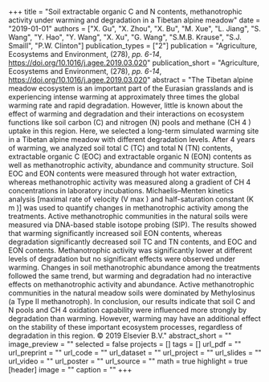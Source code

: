 +++
title = "Soil extractable organic C and N contents, methanotrophic activity under warming and degradation in a Tibetan alpine meadow"
date = "2019-01-01"
authors = ["X. Gu", "X. Zhou", "X. Bu", "M. Xue", "L. Jiang", "S. Wang", "Y. Hao", "Y. Wang", "X. Xu", "G. Wang", "S.M.B. Krause", "S.J. Smaill", "P.W. Clinton"]
publication_types = ["2"]
publication = "Agriculture, Ecosystems and Environment, (278), _pp. 6-14_, https://doi.org/10.1016/j.agee.2019.03.020"
publication_short = "Agriculture, Ecosystems and Environment, (278), _pp. 6-14_, https://doi.org/10.1016/j.agee.2019.03.020"
abstract = "The Tibetan alpine meadow ecosystem is an important part of the Eurasian grasslands and is experiencing intense warming at approximately three times the global warming rate and rapid degradation. However, little is known about the effect of warming and degradation and their interactions on ecosystem functions like soil carbon (C) and nitrogen (N) pools and methane (CH 4 ) uptake in this region. Here, we selected a long-term simulated warming site in a Tibetan alpine meadow with different degradation levels. After 4 years of warming, we analyzed soil total C (TC) and total N (TN) contents, extractable organic C (EOC) and extractable organic N (EON) contents as well as methanotrophic activity, abundance and community structure. Soil EOC and EON contents were measured through hot water extraction, whereas methanotrophic activity was measured along a gradient of CH 4 concentrations in laboratory incubations. Michaelis–Menten kinetics analysis [maximal rate of velocity (V max ) and half-saturation constant (K m )] was used to quantify changes in methanotrophic activity among the treatments. Active methanotrophic communities in the natural soils were measured via DNA-based stable isotope probing (SIP). The results showed that warming significantly increased soil EON contents, whereas degradation significantly decreased soil TC and TN contents, and EOC and EON contents. Methanotrophic activity was significantly lower at different levels of degradation but no significant effects were observed under warming. Changes in soil methanotrophic abundance among the treatments followed the same trend, but warming and degradation had no interactive effects on methanotrophic activity and abundance. Active methanotrophic communities in the natural meadow soils were dominated by Methylosinus (a Type II methanotroph). In conclusion, our results indicate that soil C and N pools and CH 4 oxidation capability were influenced more strongly by degradation than warming. However, warming may have an additional effect on the stability of these important ecosystem processes, regardless of degradation in this region. © 2019 Elsevier B.V."
abstract_short = ""
image_preview = ""
selected = false
projects = []
tags = []
url_pdf = ""
url_preprint = ""
url_code = ""
url_dataset = ""
url_project = ""
url_slides = ""
url_video = ""
url_poster = ""
url_source = ""
math = true
highlight = true
[header]
image = ""
caption = ""
+++
